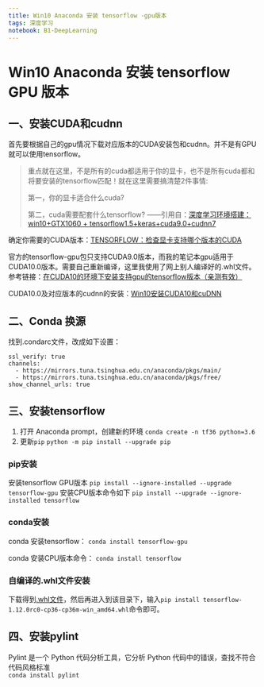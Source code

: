 ```yaml
---
title: Win10 Anaconda 安装 tensorflow -gpu版本
tags: 深度学习
notebook: B1-DeepLearning
---
```

# Win10 Anaconda 安装 tensorflow GPU 版本

## 一、安装CUDA和cudnn
首先要根据自己的gpu情况下载对应版本的CUDA安装包和cudnn。并不是有GPU就可以使用tensorflow。
>重点就在这里，不是所有的cuda都适用于你的显卡，也不是所有cuda都和将要安装的tensorflow匹配！就在这里需要搞清楚2件事情:
>
>第一，你的显卡适合什么cuda?
>
>第二，cuda需要配套什么tensorflow?
>——引用自：[深度学习环境搭建：win10+GTX1060 + tensorflow1.5+keras+cuda9.0+cudnn7](https://blog.csdn.net/qq_33856151/article/details/79295086)

确定你需要的CUDA版本：[TENSORFLOW：检查显卡支持哪个版本的CUDA](https://www.cnblogs.com/yingchuan-hxf/p/7710071.html)

官方的tensorflow-gpu包只支持CUDA9.0版本，而我的笔记本gpu适用于CUDA10.0版本。需要自己重新编译，这里我使用了网上别人编译好的.whl文件。参考链接：[在CUDA10的环境下安装支持gpu的tensorflow版本（亲测有效）](https://blog.csdn.net/weixin_38538282/article/details/84625937)

CUDA10.0及对应版本的cudnn的安装：[Win10安装CUDA10和cuDNN](https://blog.csdn.net/qq_37296487/article/details/83028394)

## 二、Conda 换源
找到.condarc文件，改成如下设置：
```
ssl_verify: true
channels:
  - https://mirrors.tuna.tsinghua.edu.cn/anaconda/pkgs/main/
  - https://mirrors.tuna.tsinghua.edu.cn/anaconda/pkgs/free/
show_channel_urls: true
```
## 三、安装tensorflow
1. 打开 Anaconda prompt，创建新的环境
`conda create -n tf36 python=3.6`
2. 更新`pip`
`python -m pip install --upgrade pip`
### pip安装
安装tensorflow GPU版本
`pip install --ignore-installed --upgrade tensorflow-gpu`
安装CPU版本命令如下
`pip install --upgrade --ignore-installed tensorflow`
### conda安装
conda 安装tensorflow：
`conda install tensorflow-gpu`

conda 安装CPU版本命令：
`conda install tensorflow`
### 自编译的.whl文件安装
下载得到[.whl文件](https://download.csdn.net/download/weixin_38538282/10816219)，然后再进入到该目录下，输入`pip install tensorflow-1.12.0rc0-cp36-cp36m-win_amd64.whl`命令即可。

## 四、安装pylint
Pylint 是一个 Python 代码分析工具，它分析 Python 代码中的错误，查找不符合代码风格标准  
`conda install pylint`

